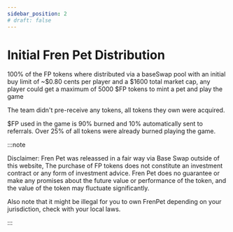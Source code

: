 ```yaml
---
sidebar_position: 2
# draft: false
---
```


# Initial Fren Pet Distribution 

100% of the FP tokens where distributed via a baseSwap pool with an initial buy limit of ~$0.80 cents per player and a $1600 total market cap, any player could get a maximum of 5000 $FP tokens to mint a pet and play the game

The team didn't pre-receive any tokens, all tokens they own were acquired.

$FP used in the game is 90% burned and 10% automatically sent to referrals. Over 25% of all tokens were already burned playing the game.



:::note

Disclaimer: Fren Pet was releassed in a fair way via Base Swap outside of this website, The purchase of FP tokens does not constitute an investment contract or any form of investment advice. Fren Pet does no guarantee or make any promises about the future value or performance of the token, and the value of the token may fluctuate significantly.

Also note that it might be illegal for you to own FrenPet depending on your jurisdiction, check with your local laws.

:::